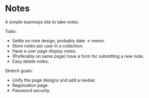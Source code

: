 # Notes
A simple expressjs site to take notes.

Todo:
- Settle on note design, probably date -> memo.
- Store notes per user in a collection.
- Have a user page display notes.
- (Preferably on same page) have a form for submitting a new note.
- Easy delete notes.

Stretch goals:
- Unify the page designs and add a navbar.
- Registration page.
- Password security.